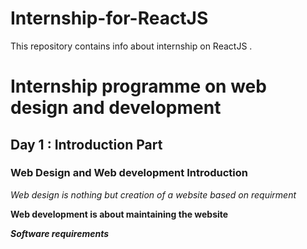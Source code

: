 # Internship-for-ReactJS
This repository contains info about internship on ReactJS .
# Internship programme on web design and development

## Day 1 : Introduction Part

### Web Design and Web development Introduction

*Web design is nothing but creation of a website based on requirment*

**Web development is about maintaining the website**

***Software requirements***
